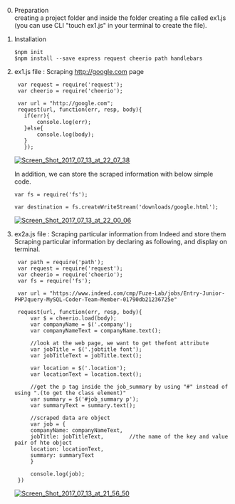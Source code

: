 0. Preparation  
   creating a project folder and inside the folder creating a file called ex1.js (you can use CLI "touch ex1.js" in your terminal to create the file).  
  
1. Installation 
   ````
   $npm init  
   $npm install --save express request cheerio path handlebars  
   ````  
  
 

2. ex1.js file : Scraping http://google.com page  
   ````  
    var request = require('request');  
    var cheerio = require('cheerio');  
  
    var url = "http://google.com";  
    request(url, function(err, resp, body){  
      if(err){  
          console.log(err);  
      }else{  
          console.log(body);  
      }  
      });  
   ````  
   <a href="https://ibb.co/i1i9fF"><img src="https://preview.ibb.co/djNfnv/Screen_Shot_2017_07_13_at_22_07_38.png" alt="Screen_Shot_2017_07_13_at_22_07_38" border="0"></a>  
  
    
   In addition, we can store the scraped information with below simple code.  
     
       
   ````  
   var fs = require('fs');  
        
   var destination = fs.createWriteStream('downloads/google.html');  
   ````  
   <a href="https://ibb.co/ftPqLF"><img src="https://preview.ibb.co/iUSo7v/Screen_Shot_2017_07_13_at_22_00_06.png" alt="Screen_Shot_2017_07_13_at_22_00_06" border="0"></a>  
        
          
3. ex2a.js file  : Scraping particular information from Indeed and store them  
   Scraping particular information by declaring as following, and display on terminal.  
   ````  
    var path = require('path');
    var request = require('request');
    var cheerio = require('cheerio');
    var fs = require('fs');

    var url = "https://www.indeed.com/cmp/Fuze-Lab/jobs/Entry-Junior-PHPJquery-MySQL-Coder-Team-Member-01790db21236725e"

    request(url, function(err, resp, body){
        var $ = cheerio.load(body);
        var companyName = $('.company');      
        var companyNameText = companyName.text();

        //look at the web page, we want to get thefont attribute
        var jobTitle = $('.jobtitle font');
        var jobTitleText = jobTitle.text();

        var location = $('.location');
        var locationText = location.text();
        
        //get the p tag inside the job_summary by using "#" instead of using ".(to get the class element)"
        var summary = $('#job_summary p');
        var summaryText = summary.text();

        //scraped data are object
        var job = {
        companyName: companyNameText,   
        jobTitle: jobTitleText,        //the name of the key and value pair of hte object
        location: locationText,
        summary: summaryText 
        }

        console.log(job);
    })
   ````    
      <a href="https://ibb.co/iOmvLF"><img src="https://preview.ibb.co/nEFpfF/Screen_Shot_2017_07_13_at_21_56_50.png" alt="Screen_Shot_2017_07_13_at_21_56_50" border="0"></a>  
        
        
